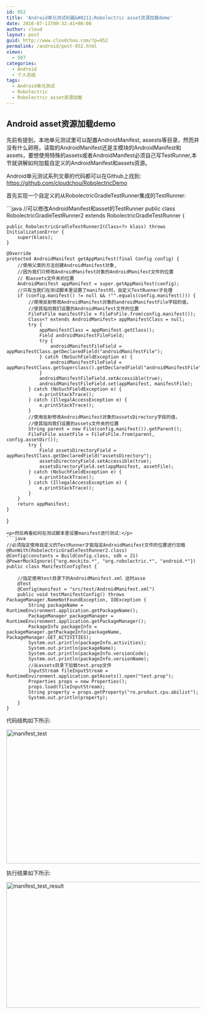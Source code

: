 ```yaml
---
id: 952
title: 'Android单元测试利器&#8211;Robolectric asset资源加载demo'
date: 2016-07-11T09:32:41+08:00
author: cloud
layout: post
guid: http://www.cloudchou.com/?p=952
permalink: /android/post-952.html
views:
  - 507
categories:
  - Android
  - 个人总结
tags:
  - Android单元测试
  - Robolectric
  - Robolectric asset资源加载
---
```

<h2>Android asset资源加载demo</h2>
<p>先前有提到，本地单元测试里可以配置AndroidManifest, assests等目录，然而并没有什么卵用，读取的AndroidManifest还是主模块的AndroidManifest和assets，要想使用特殊的assets或者AndroidManifest必须自己写TestRunner,本节就讲解如何加载自定义的AndroidManifest和assets资源。</p>

<p>Android单元测试系列文章的代码都可以在Github上找到: <a href='https://github.com/cloudchou/RobolectricDemo' target='_blank' >https://github.com/cloudchou/RobolectricDemo</a> </p>


<p>首先实现一个自定义的从RobolectricGradleTestRunner集成的TestRunner:</p>
```java
//可以修改AndroidManifest和asset的TestRunner
public class RobolectricGradleTestRunner2 extends RobolectricGradleTestRunner {

    public RobolectricGradleTestRunner2(Class<?> klass) throws InitializationError {
        super(klass);
    }

    @Override
    protected AndroidManifest getAppManifest(final Config config) {
        //使用父类的方法创建AndroidManifest对象,
        //因为我们只修改AndroidManifest对象的AndroidManifest文件的位置
        // 和assets文件夹的位置
        AndroidManifest appManifest = super.getAppManifest(config);
        //只有当我们在测试脚本里设置了manifest时，自定义TestRunner才处理
        if (config.manifest() != null && !"".equals(config.manifest())) {
            //使用反射修改AndroidManifest对象的androidManifestFile字段的值，
            //使其指向我们设置的AndroidManifest文件的位置
            FileFsFile manifestFile = FileFsFile.from(config.manifest());
            Class<? extends AndroidManifest> appManifestClass = null;
            try {
                appManifestClass = appManifest.getClass();
                Field androidManifestFileField;
                try {
                    androidManifestFileField = appManifestClass.getDeclaredField("androidManifestFile");
                } catch (NoSuchFieldException e) {
                    androidManifestFileField = appManifestClass.getSuperclass().getDeclaredField("androidManifestFile");
                }
                androidManifestFileField.setAccessible(true);
                androidManifestFileField.set(appManifest, manifestFile);
            } catch (NoSuchFieldException e) {
                e.printStackTrace();
            } catch (IllegalAccessException e) {
                e.printStackTrace();
            }
            //使用反射修改AndroidManifest对象的assetsDirectory字段的值，
            //使其指向我们设置的assets文件夹的位置
            String parent = new File(config.manifest()).getParent();
            FileFsFile assetFile = FileFsFile.from(parent, config.assetDir());
            try {
                Field assetsDirectoryField = appManifestClass.getDeclaredField("assetsDirectory");
                assetsDirectoryField.setAccessible(true);
                assetsDirectoryField.set(appManifest, assetFile);
            } catch (NoSuchFieldException e) {
                e.printStackTrace();
            } catch (IllegalAccessException e) {
                e.printStackTrace();
            }
        }
        return appManifest;
    }

}
```
<p>然后再看如何在测试脚本里设置manifest进行测试:</p>
```java
//必须指定使用自定义的TestRunner才能指定AndroidManifest文件的位置进行加载
@RunWith(RobolectricGradleTestRunner2.class)
@Config(constants = BuildConfig.class, sdk = 21)
@PowerMockIgnore({"org.mockito.*", "org.robolectric.*", "android.*"})
public class ManifestConfigTest {

    //指定使用test目录下的AndroidManifest.xml 这时asse
    @Test
    @Config(manifest = "src/test/AndroidManifest.xml")
    public void testManifestConfig() throws PackageManager.NameNotFoundException, IOException {
        String packageName = RuntimeEnvironment.application.getPackageName();
        PackageManager packageManager = RuntimeEnvironment.application.getPackageManager();
        PackageInfo packageInfo = packageManager.getPackageInfo(packageName, PackageManager.GET_ACTIVITIES);
        System.out.println(packageInfo.activities);
        System.out.println(packageName);
        System.out.println(packageInfo.versionCode);
        System.out.println(packageInfo.versionName);
        //从assets目录下加载test.prop文件
        InputStream fileInputStream = RuntimeEnvironment.application.getAssets().open("test.prop");
        Properties props = new Properties();
        props.load(fileInputStream);
        String property = props.getProperty("ro.product.cpu.abilist");
        System.out.println(property);
    }
}
```
<p>代码结构如下所示:</p>
<p><a href="http://www.cloudchou.com/wp-content/uploads/2016/07/manifest_test.png"><img src="http://www.cloudchou.com/wp-content/uploads/2016/07/manifest_test.png" alt="manifest_test" width="695" height="350" class="aligncenter size-full wp-image-934" /></a></p>
<p>执行结果如下所示:</p>
<p><a href="http://www.cloudchou.com/wp-content/uploads/2016/07/manifest_test_result.png"><img src="http://www.cloudchou.com/wp-content/uploads/2016/07/manifest_test_result.png" alt="manifest_test_result" width="975" height="328" class="aligncenter size-full wp-image-935" /></a></p>
